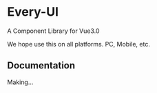 # Every-UI

A Component Library for Vue3.0

We hope use this on all platforms. PC, Mobile, etc.

## Documentation
Making...